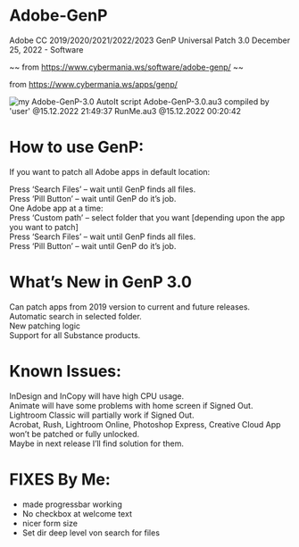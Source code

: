 # Adobe-GenP
Adobe CC 2019/2020/2021/2022/2023 GenP Universal Patch 3.0
December 25, 2022 - Software

~~ from https://www.cybermania.ws/software/adobe-genp/ ~~

from https://www.cybermania.ws/apps/genp/

![my Adobe-GenP-3.0](/Adobe-GenP-3.0_Screenshot.PNG?raw=true "Adobe-GenP-3.0")
AutoIt script Adobe-GenP-3.0.au3  compiled by 'user' @15.12.2022 21:49:37
RunMe.au3 @15.12.2022 00:20:42

# How to use GenP:

If you want to patch all Adobe apps in default location:

Press ‘Search Files’ – wait until GenP finds all files.<br>
Press ‘Pill Button’ – wait until GenP do it’s job.<br>
One Adobe app at a time:<br>
Press ‘Custom path’ – select folder that you want [depending upon the app you want to patch]<br>
Press ‘Search Files’ – wait until GenP finds all files.<br>
Press ‘Pill Button’ – wait until GenP do it’s job.<br>
 

# What’s New in GenP 3.0

Can patch apps from 2019 version to current and future releases.<br>
Automatic search in selected folder.<br>
New patching logic<br>
Support for all Substance products.<br>
 

# Known Issues:

InDesign and InCopy will have high CPU usage.<br>
Animate will have some problems with home screen if Signed Out.<br>
Lightroom Classic will partially work if Signed Out.<br>
Acrobat, Rush, Lightroom Online, Photoshop Express, Creative Cloud App won’t be patched or fully unlocked.<br>
Maybe in next release I’ll find solution for them.<br>


# FIXES By Me:
* made progressbar working
* No checkbox at welcome text
* nicer form size
* Set dir deep level von search for files
